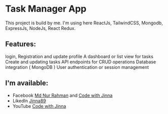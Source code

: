 # Task Manager App

This project is build by me. I'm using here ReactJs, TailwindCSS, Mongodb, ExpressJs, NodeJs, React Redux.

## Features:

login, Registration and update profile
A dashboard or list view for tasks
Create and updating tasks
API endpoints for CRUD operations
Database integration ( MongoDB )
User authentication or session management

## I'm available:

- Facebook [Md Nur Rahman](https://web.facebook.com/jinna.jinna.7509/) and [Code with Jinna](https://web.facebook.com/profile.php?id=61573133143759)
- LikedIn [Jinna89](https://www.linkedin.com/in/jinna89)
- YouTube [Code with Jinna](https://www.youtube.com/@Jinna_89)
